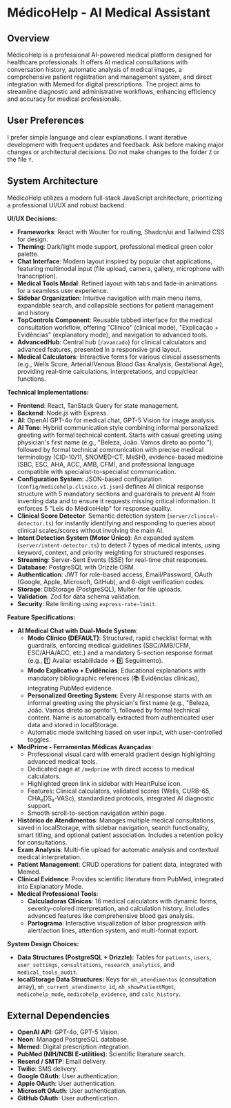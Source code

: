 # MédicoHelp - AI Medical Assistant

## Overview
MédicoHelp is a professional AI-powered medical platform designed for healthcare professionals. It offers AI medical consultations with conversation history, automatic analysis of medical images, a comprehensive patient registration and management system, and direct integration with Memed for digital prescriptions. The project aims to streamline diagnostic and administrative workflows, enhancing efficiency and accuracy for medical professionals.

## User Preferences
I prefer simple language and clear explanations. I want iterative development with frequent updates and feedback. Ask before making major changes or architectural decisions. Do not make changes to the folder `Z` or the file `Y`.

## System Architecture

MédicoHelp utilizes a modern full-stack JavaScript architecture, prioritizing a professional UI/UX and robust backend.

**UI/UX Decisions:**
-   **Frameworks**: React with Wouter for routing, Shadcn/ui and Tailwind CSS for design.
-   **Theming**: Dark/light mode support, professional medical green color palette.
-   **Chat Interface**: Modern layout inspired by popular chat applications, featuring multimodal input (file upload, camera, gallery, microphone with transcription).
-   **Medical Tools Modal**: Refined layout with tabs and fade-in animations for a seamless user experience.
-   **Sidebar Organization**: Intuitive navigation with main menu items, expandable search, and collapsible sections for patient management and history.
-   **TopControls Component**: Reusable tabbed interface for the medical consultation workflow, offering "Clínico" (clinical mode), "Explicação + Evidências" (explanatory mode), and navigation to advanced tools.
-   **AdvancedHub**: Central hub (`/avancado`) for clinical calculators and advanced features, presented in a responsive grid layout.
-   **Medical Calculators**: Interactive forms for various clinical assessments (e.g., Wells Score, Arterial/Venous Blood Gas Analysis, Gestational Age), providing real-time calculations, interpretations, and copy/clear functions.

**Technical Implementations:**
-   **Frontend**: React, TanStack Query for state management.
-   **Backend**: Node.js with Express.
-   **AI**: OpenAI GPT-4o for medical chat, GPT-5 Vision for image analysis.
-   **AI Tone**: Hybrid communication style combining informal personalized greeting with formal technical content. Starts with casual greeting using physician's first name (e.g., "Beleza, João. Vamos direto ao ponto:"), followed by formal technical communication with precise medical terminology (CID-10/11, SNOMED-CT, MeSH), evidence-based medicine (SBC, ESC, AHA, ACC, AMB, CFM), and professional language compatible with specialist-to-specialist communication.
-   **Configuration System**: JSON-based configuration (`config/medicohelp.clinico.v1.json`) defines AI clinical response structure with 5 mandatory sections and guardrails to prevent AI from inventing data and to ensure it requests missing critical information. It enforces 5 "Leis do MédicoHelp" for response quality.
-   **Clinical Score Detector**: Semantic detection system (`server/clinical-detector.ts`) for instantly identifying and responding to queries about clinical scales/scores without involving the main AI.
-   **Intent Detection System (Motor Único)**: An expanded system (`server/intent-detector.ts`) to detect 7 types of medical intents, using keyword, context, and priority weighting for structured responses.
-   **Streaming**: Server-Sent Events (SSE) for real-time chat responses.
-   **Database**: PostgreSQL with Drizzle ORM.
-   **Authentication**: JWT for role-based access, Email/Password, OAuth (Google, Apple, Microsoft, GitHub), and 6-digit verification codes.
-   **Storage**: DbStorage (PostgreSQL), Multer for file uploads.
-   **Validation**: Zod for data schema validation.
-   **Security**: Rate limiting using `express-rate-limit`.

**Feature Specifications:**
-   **AI Medical Chat with Dual-Mode System**:
    -   **Modo Clínico (DEFAULT)**: Structured, rapid checklist format with guardrails, enforcing medical guidelines (SBC/AMB/CFM, ESC/AHA/ACC, etc.) and a mandatory 5-section response format (e.g., 1️⃣ Avaliar estabilidade → 5️⃣ Seguimento).
    -   **Modo Explicativo + Evidências**: Educational explanations with mandatory bibliographic references (📚 Evidências clínicas), integrating PubMed evidence.
    -   **Personalized Greeting System**: Every AI response starts with an informal greeting using the physician's first name (e.g., "Beleza, João. Vamos direto ao ponto:"), followed by formal technical content. Name is automatically extracted from authenticated user data and stored in localStorage.
    -   Automatic mode switching based on user input, with user-controlled toggles.
-   **MedPrime - Ferramentas Médicas Avançadas**:
    -   Professional visual card with emerald gradient design highlighting advanced medical tools.
    -   Dedicated page at `/medprime` with direct access to medical calculators.
    -   Highlighted green link in sidebar with HeartPulse icon.
    -   Features: Clinical calculators, validated scores (Wells, CURB-65, CHA₂DS₂-VASc), standardized protocols, integrated AI diagnostic support.
    -   Smooth scroll-to-section navigation within page.
-   **Histórico de Atendimentos**: Manages multiple medical consultations, saved in localStorage, with sidebar navigation, search functionality, smart titling, and optional patient association. Includes a retention policy for consultations.
-   **Exam Analysis**: Multi-file upload for automatic analysis and contextual medical interpretation.
-   **Patient Management**: CRUD operations for patient data, integrated with Memed.
-   **Clinical Evidence**: Provides scientific literature from PubMed, integrated into Explanatory Mode.
-   **Medical Professional Tools**:
    -   **Calculadoras Clínicas**: 16 medical calculators with dynamic forms, severity-colored interpretation, and calculation history. Includes advanced features like comprehensive blood gas analysis.
    -   **Partograma**: Interactive visualization of labor progression with alert/action lines, attention system, and multi-format export.

**System Design Choices:**
-   **Data Structures (PostgreSQL + Drizzle):** Tables for `patients`, `users`, `user_settings`, `consultations`, `research_analytics`, and `medical_tools_audit`.
-   **localStorage Data Structures:** Keys for `mh_atendimentos` (consultation array), `mh_current_atendimento_id`, `mh_showPatientMgmt`, `medicohelp_mode`, `medicohelp_evidence`, and `calc_history`.

## External Dependencies

-   **OpenAI API**: GPT-4o, GPT-5 Vision.
-   **Neon**: Managed PostgreSQL database.
-   **Memed**: Digital prescription integration.
-   **PubMed (NIH/NCBI E-utilities)**: Scientific literature search.
-   **Resend / SMTP**: Email delivery.
-   **Twilio**: SMS delivery.
-   **Google OAuth**: User authentication.
-   **Apple OAuth**: User authentication.
-   **Microsoft OAuth**: User authentication.
-   **GitHub OAuth**: User authentication.